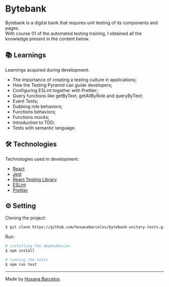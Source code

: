 <h1>
    Bytebank
</h1>

Bytebank is a digital bank that requires unit testing of its components and pages. <br />
With course 01 of the automated testing training, I obtained all the knowledge present in the content below.

 ## 📚 Learnings

Learnings acquired during development:
- The importance of creating a testing culture in applications;
- How the Testing Pyramid can guide developers;
- Configuring ESLint together with Prettier;
- Query functions like getByText, getAllByRole and queryByText;
- Event Tests;
- Dubbing role behaviors;
- Functions behaviors;
- Functions mocks;
- Introduction to TDD;
- Tests with semantic language.

  
 ## 🛠️ Technologies

Technologies used in development:

- [React](https://react.dev/)
- [Jest](https://jestjs.io/pt-BR/)
- [React Testing Library](https://testing-library.com/docs/react-testing-library/intro/)
- [ESLint](https://eslint.org/)
- [Prettier](https://prettier.io/)

## ⚙️ Setting

Cloning the project:
```bash
$ git clone https://github.com/hosanabarcelos/bytebank-unitary-tests.git
```

Run:
``` bash
# installing the dependencies
$ npm install

# running the tests
$ npm run test
```
---

Made by [Hosana Barcelos](https://github.com/hosanabarcelos).

